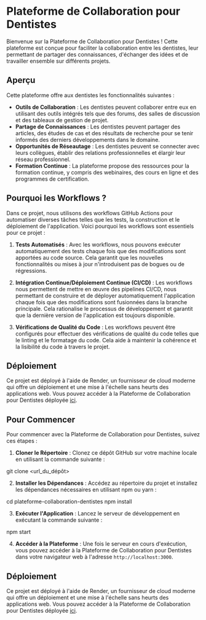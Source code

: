 # Plateforme de Collaboration pour Dentistes

Bienvenue sur la Plateforme de Collaboration pour Dentistes ! Cette plateforme est conçue pour faciliter la collaboration entre les dentistes, leur permettant de partager des connaissances, d'échanger des idées et de travailler ensemble sur différents projets.

## Aperçu

Cette plateforme offre aux dentistes les fonctionnalités suivantes :

- **Outils de Collaboration** : Les dentistes peuvent collaborer entre eux en utilisant des outils intégrés tels que des forums, des salles de discussion et des tableaux de gestion de projet.
- **Partage de Connaissances** : Les dentistes peuvent partager des articles, des études de cas et des résultats de recherche pour se tenir informés des derniers développements dans le domaine.
- **Opportunités de Réseautage** : Les dentistes peuvent se connecter avec leurs collègues, établir des relations professionnelles et élargir leur réseau professionnel.
- **Formation Continue** : La plateforme propose des ressources pour la formation continue, y compris des webinaires, des cours en ligne et des programmes de certification.

## Pourquoi les Workflows ?

Dans ce projet, nous utilisons des workflows GitHub Actions pour automatiser diverses tâches telles que les tests, la construction et le déploiement de l'application. Voici pourquoi les workflows sont essentiels pour ce projet :

1. **Tests Automatisés** : Avec les workflows, nous pouvons exécuter automatiquement des tests chaque fois que des modifications sont apportées au code source. Cela garantit que les nouvelles fonctionnalités ou mises à jour n'introduisent pas de bogues ou de régressions.

2. **Intégration Continue/Déploiement Continue (CI/CD)** : Les workflows nous permettent de mettre en œuvre des pipelines CI/CD, nous permettant de construire et de déployer automatiquement l'application chaque fois que des modifications sont fusionnées dans la branche principale. Cela rationalise le processus de développement et garantit que la dernière version de l'application est toujours disponible.

3. **Vérifications de Qualité du Code** : Les workflows peuvent être configurés pour effectuer des vérifications de qualité du code telles que le linting et le formatage du code. Cela aide à maintenir la cohérence et la lisibilité du code à travers le projet.

## Déploiement

Ce projet est déployé à l'aide de Render, un fournisseur de cloud moderne qui offre un déploiement et une mise à l'échelle sans heurts des applications web. Vous pouvez accéder à la Plateforme de Collaboration pour Dentistes déployée [ici](#).

## Pour Commencer

Pour commencer avec la Plateforme de Collaboration pour Dentistes, suivez ces étapes :

1. **Cloner le Répertoire** : Clonez ce dépôt GitHub sur votre machine locale en utilisant la commande suivante :

git clone <url_du_dépôt>


2. **Installer les Dépendances** : Accédez au répertoire du projet et installez les dépendances nécessaires en utilisant npm ou yarn :

cd plateforme-collaboration-dentistes
npm install


3. **Exécuter l'Application** : Lancez le serveur de développement en exécutant la commande suivante :

npm start


4. **Accéder à la Plateforme** : Une fois le serveur en cours d'exécution, vous pouvez accéder à la Plateforme de Collaboration pour Dentistes dans votre navigateur web à l'adresse `http://localhost:3000`.

## Déploiement

Ce projet est déployé à l'aide de Render, un fournisseur de cloud moderne qui offre un déploiement et une mise à l'échelle sans heurts des applications web. Vous pouvez accéder à la Plateforme de Collaboration pour Dentistes déployée [ici](https://pfev2.onrender.com).

